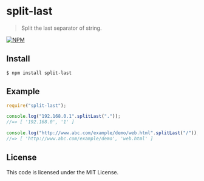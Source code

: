 ﻿split-last
=============================
> Split the last separator of string.

[![NPM](https://nodei.co/npm/split-last.png)](https://nodei.co/npm/split-last/)

## Install

```
$ npm install split-last
```


## Example

```js
require("split-last");

console.log("192.168.0.1".splitLast("."));
//=> [ '192.168.0', '1' ]

console.log("http://www.abc.com/example/demo/web.html".splitLast("/"));
//=> [ 'http://www.abc.com/example/demo', 'web.html' ]
```

## License

This code is licensed under the MIT License.